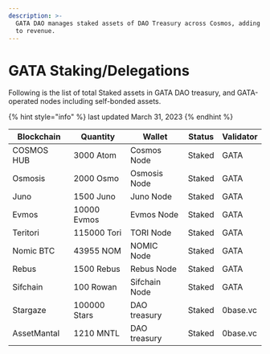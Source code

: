 ```yaml
---
description: >-
  GATA DAO manages staked assets of DAO Treasury across Cosmos, adding rewards
  to revenue.
---
```


# GATA Staking/Delegations

Following is the list of total Staked assets in GATA DAO treasury, and GATA-operated nodes including self-bonded assets.&#x20;

{% hint style="info" %}
last updated March 31, 2023
{% endhint %}

| Blockchain  | Quantity     | Wallet        | Status | Validator |
| ----------- | ------------ | ------------- | ------ | --------- |
| COSMOS HUB  | 3000 Atom    | Cosmos Node   | Staked | GATA      |
| Osmosis     | 2000 Osmo    | Osmosis Node  | Staked | GATA      |
| Juno        | 1500 Juno    | Juno Node     | Staked | GATA      |
| Evmos       | 10000 Evmos  | Evmos Node    | Staked | GATA      |
| Teritori    | 115000 Tori  | TORI Node     | Staked | GATA      |
| Nomic BTC   | 43955 NOM    | NOMIC Node    | Staked | GATA      |
| Rebus       | 1500 Rebus   | Rebus Node    | Staked | GATA      |
| Sifchain    | 100 Rowan    | Sifchain Node | Staked | GATA      |
| Stargaze    | 100000 Stars | DAO treasury  | Staked | 0base.vc  |
| AssetMantal | 1210 MNTL    | DAO treasury  | Staked | 0base.vc  |

